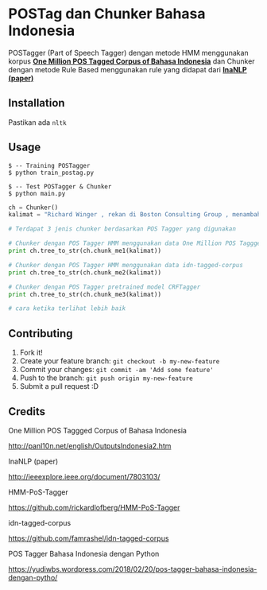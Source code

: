 # POSTag dan Chunker Bahasa Indonesia

POSTagger (Part of Speech Tagger) dengan metode HMM menggunakan korpus [**One Million POS Tagged Corpus of Bahasa Indonesia**](http://panl10n.net/english/OutputsIndonesia2.htm) dan Chunker dengan metode Rule Based menggunakan rule yang didapat dari [**InaNLP (paper)**](http://ieeexplore.ieee.org/document/7803103/)

## Installation

Pastikan ada `nltk`

## Usage

```
$ -- Training POSTagger
$ python train_postag.py

$ -- Test POSTagger & Chunker
$ python main.py
```

```python
ch = Chunker()
kalimat = "Richard Winger , rekan di Boston Consulting Group , menambahkan : Belakangan ini , sangat populer jika menghias diri anda dengan bendera ."

# Terdapat 3 jenis chunker berdasarkan POS Tagger yang digunakan

# Chunker dengan POS Tagger HMM menggunakan data One Million POS Taggged Corpus of Bahasa Indonesia
print ch.tree_to_str(ch.chunk_me1(kalimat))

# Chunker dengan POS Tagger HMM menggunakan data idn-tagged-corpus
print ch.tree_to_str(ch.chunk_me2(kalimat))

# Chunker dengan POS Tagger pretrained model CRFTagger
print ch.tree_to_str(ch.chunk_me3(kalimat))

# cara ketika terlihat lebih baik
```

## Contributing

1. Fork it!
2. Create your feature branch: `git checkout -b my-new-feature`
3. Commit your changes: `git commit -am 'Add some feature'`
4. Push to the branch: `git push origin my-new-feature`
5. Submit a pull request :D

## Credits

One Million POS Taggged Corpus of Bahasa Indonesia

http://panl10n.net/english/OutputsIndonesia2.htm

InaNLP (paper)

http://ieeexplore.ieee.org/document/7803103/

HMM-PoS-Tagger

https://github.com/rickardlofberg/HMM-PoS-Tagger

idn-tagged-corpus

https://github.com/famrashel/idn-tagged-corpus

POS Tagger Bahasa Indonesia dengan Python

https://yudiwbs.wordpress.com/2018/02/20/pos-tagger-bahasa-indonesia-dengan-pytho/

